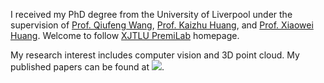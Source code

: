 I received my PhD degree from the University of Liverpool under the supervision of [Prof. Qiufeng Wang](https://scholar.xjtlu.edu.cn/en/persons/QiufengWang), [Prof. Kaizhu Huang](https://sites.google.com/view/kaizhu-huang-homepage), and [Prof. Xiaowei Huang](https://cgi.csc.liv.ac.uk/~xiaowei/). Welcome to follow [XJTLU PremiLab](https://xjtlu-premilab.github.io/) homepage.

My research interest includes computer vision and 3D point cloud. My published papers can be found at <a href='https://scholar.google.com/citations?user=hSIo3aQAAAAJ&hl'><img src="https://img.shields.io/endpoint?logo=Google%20Scholar&url=https%3A%2F%2Fraw.githubusercontent.com%2FMargaretya%2FMargaretya.github.io%2Fgoogle-scholar-stats%2Fgs_data_shieldsio.json&labelColor=f6f6f6&color=9cf&style=flat&label=citations"></a>.
